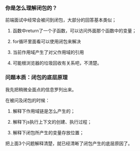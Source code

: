 ### 你是怎么理解闭包的？

前端面试中经常会被问到闭包，大部分的回答基本类似；

1. 函数中return了一个子函数，可以访问外面那个函数中的变量；

2. for循环里面看可以使用闭包来解决

3. 当前作用域产生了对父作用域的引用

4. 可能根浏览器的垃圾回收有关系吧，不清楚。


### 问题本质：闭包的底层原理

我先把稍微全面点的信息罗列出来。

在被问及闭包的时候：

1. 解释下作用域链是怎么产生的；

2. 解释下js执行上下文的创建、执行过程；

3. 解释下闭包所产生的变量存放位置；

把上面3个问题解释清楚，就已经清晰了闭包产生的底层原因了。

